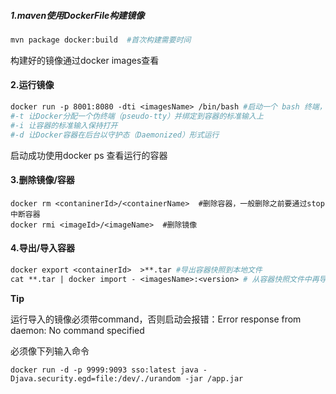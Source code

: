 ##### 1.maven使用DockerFile构建镜像

```dockerfile
mvn package docker:build  #首次构建需要时间
```

构建好的镜像通过docker images查看

#### 2.运行镜像

```dockerfile
docker run -p 8001:8080 -dti <imagesName> /bin/bash #启动一个 bash 终端，允许用户进行交互
#-t 让Docker分配一个伪终端（pseudo-tty）并绑定到容器的标准输入上
#-i 让容器的标准输入保持打开
#-d 让Docker容器在后台以守护态（Daemonized）形式运行
```

启动成功使用docker ps 查看运行的容器

#### 3.删除镜像/容器

```
docker rm <contaninerId>/<containerName>  #删除容器，一般删除之前要通过stop中断容器
docker rmi <imageId>/<imageName>  #删除镜像
```

#### 4.导出/导入容器

```dockerfile
docker export <containerId>  >**.tar #导出容器快照到本地文件
cat **.tar | docker import - <imagesName>:<version> # 从容器快照文件中再导入为镜像
```

**Tip**

运行导入的镜像必须带command，否则启动会报错：Error response from daemon: No command specified

必须像下列输入命令

```
docker run -d -p 9999:9093 sso:latest java -Djava.security.egd=file:/dev/./urandom -jar /app.jar
```

